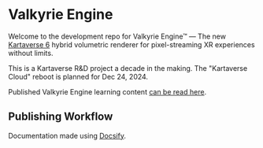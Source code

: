 # Valkyrie Engine

Welcome to the development repo for Valkyrie Engine™ — The new [Kartaverse 6](https://github.com/kartaverse) hybrid volumetric renderer for pixel-streaming XR experiences without limits.

This is a Kartaverse R&D project a decade in the making. The "Kartaverse Cloud" reboot is planned for Dec 24, 2024. 

Published Valkyrie Engine learning content [can be read here](https://kartaverse.github.io/ValkyrieEngine).

## Publishing Workflow

Documentation made using [Docsify](https://docsify.js.org/).

